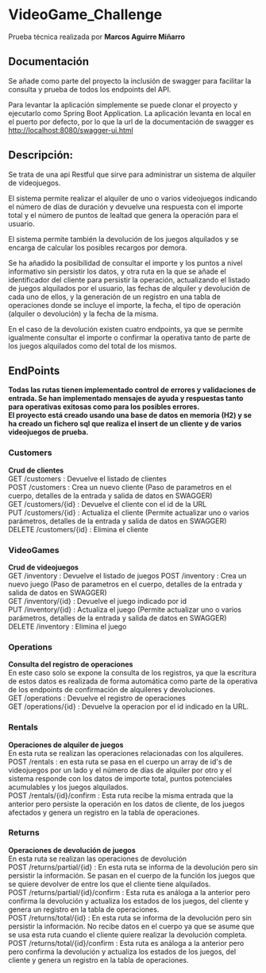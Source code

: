 # VideoGame_Challenge
Prueba técnica realizada por **Marcos Aguirre Miñarro** 

## Documentación
Se añade como parte del proyecto la inclusión de swagger para facilitar la consulta y prueba de todos los endpoints del API.

Para levantar la aplicación simplemente se puede clonar el proyecto y ejecutarlo como Spring Boot Application. La aplicación levanta en local en el puerto por defecto, por lo que la url de la documentación de swagger es <a href="http://localhost:8080/swagger-ui.html" target="_blank">http://localhost:8080/swagger-ui.html</a>



## Descripción: 
Se trata de una api Restful que sirve para administrar un sistema de alquiler de videojuegos.

El sistema permite realizar el alquiler de uno o varios videojuegos indicando el número de días de duración y devuelve una respuesta con el importe total y el número de puntos de lealtad que genera la operación para el usuario.

El sistema permite también la devolución de los juegos alquilados y se encarga de calcular los posibles recargos por demora.

Se ha añadido la posibilidad de consultar el importe y los puntos a nivel informativo sin persistir los datos, y otra ruta en la que se añade el identificador del cliente para persistir la operación, actualizando el listado de juegos alquilados por el usuario, las fechas de alquiler y devolución de cada uno de ellos, y la generación de un registro en una tabla de operaciones donde se incluye el importe, la fecha, el tipo de operación (alquiler o devolución) y la fecha de la misma.

En el caso de la devolución existen cuatro endpoints, ya que se permite igualmente consultar el importe o confirmar la operativa tanto de parte de los juegos alquilados como del total de los mismos. 

## EndPoints
**Todas las rutas tienen implementado control de errores y validaciones de entrada. Se han implementado mensajes de ayuda y respuestas tanto para operativas exitosas como para los posibles errores.** <br>
**El proyecto está creado usando una base de datos en memoria (H2) y se ha creado un fichero sql que realiza el insert de un cliente y de varios videojuegos de prueba.**
### Customers
**Crud de clientes** <br>
GET /customers : Devuelve el listado de clientes<br>
POST /customers : Crea un nuevo cliente (Paso de parametros en el cuerpo, detalles de la entrada y salida de datos en SWAGGER)<br>
GET /customers/{id} : Devuelve el cliente con el id de la URL<br>
PUT /customers/{id} : Actualiza el cliente (Permite actualizar uno o varios parámetros, detalles de la entrada y salida de datos en SWAGGER)<br>
DELETE /customers/{id} : Elimina el cliente<br>

### VideoGames
**Crud de videojuegos** <br>
GET /inventory : Devuelve el listado de juegos
POST /inventory : Crea un nuevo juego (Paso de parametros en el cuerpo, detalles de la entrada y salida de datos en SWAGGER)<br>
GET /inventory/{id} : Devuelve el juego indicado por id <br>
PUT /inventory/{id} : Actualiza el juego (Permite actualizar uno o varios parámetros, detalles de la entrada y salida de datos en SWAGGER)<br>
DELETE /inventory : Elimina el juego <br>

### Operations
**Consulta del registro de operaciones** <br>
En este caso solo se expone la consulta de los registros, ya que la escritura de estos datos es realizada de forma automática como parte de la operativa de los endpoints de confirmación de alquileres y devoluciones. <br>
GET /operations : Devuelve el registro de operaciones<br>
GET /operations/{id} : Devuelve la operacion por el id indicado en la URL. <br>

### Rentals
**Operaciones de alquiler de juegos**<br>
En esta ruta se realizan las operaciones relacionadas con los alquileres.<br>
POST /rentals : en esta ruta se pasa en el cuerpo un array de id's de videojuegos por un lado y el número de días de alquiler por otro y el sistema responde con los datos de importe total, puntos potenciales acumulables y los juegos alquilados. <br>
POST /rentals/{id}/confirm : Esta ruta recibe la misma entrada que la anterior pero persiste la operación en los datos de cliente, de los juegos afectados y genera un registro en la tabla de operaciones. <br>

### Returns
**Operaciones de devolución de juegos**<br>
En esta ruta se realizan las operaciones de devolución <br>
POST /returns/partial/{id} : En esta ruta se informa de la devolución pero sin persistir la información. Se pasan en el cuerpo de la función los juegos que se quiere devolver de entre los que el cliente tiene alquilados. <br>
POST /returns/partial/{id}/confirm : Esta ruta es análoga a la anterior pero confirma la devolución y actualiza los estados de los juegos, del cliente y genera un registro en la tabla de operaciones. <br>
POST /returns/total/{id} : En esta ruta se informa de la devolución pero sin persistir la información. No recibe datos en el cuerpo ya que se asume que se usa esta ruta cuando el cliente quiere realizar la devolución completa. <br>
POST /returns/total/{id}/confirm : Esta ruta es análoga a la anterior pero pero confirma la devolución y actualiza los estados de los juegos, del cliente y genera un registro en la tabla de operaciones. <br> 
